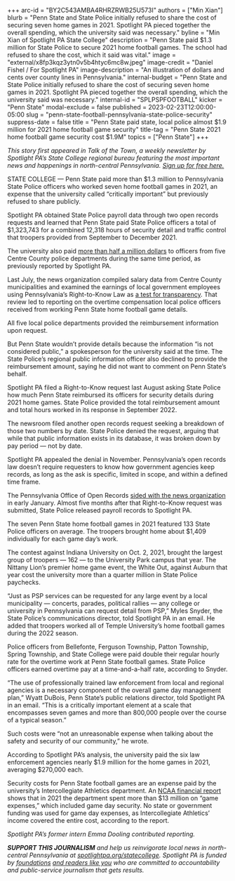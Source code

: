 +++
arc-id = "BY2C543AMBA4RHRZRWB25U573I"
authors = ["Min Xian"]
blurb = "Penn State and State Police initially refused to share the cost of securing seven home games in 2021. Spotlight PA pieced together the overall spending, which the university said was necessary."
byline = "Min Xian of Spotlight PA State College"
description = "Penn State paid $1.3 million for State Police to secure 2021 home football games. The school had refused to share the cost, which it said was vital."
image = "external/x8fp3kqz3ytn0v5b4htyc6mc8w.jpeg"
image-credit = "Daniel Fishel / For Spotlight PA"
image-description = "An illustration of dollars and cents over county lines in Pennsylvania."
internal-budget = "Penn State and State Police initially refused to share the cost of securing seven home games in 2021. Spotlight PA pieced together the overall spending, which the university said was necessary."
internal-id = "SPLPSPFOOTBALL"
kicker = "Penn State"
modal-exclude = false
published = 2023-02-23T12:00:00-05:00
slug = "penn-state-football-pennsylvania-state-police-security"
suppress-date = false
title = "Penn State paid state, local police almost $1.9 million for 2021 home football game security"
title-tag = "Penn State 2021 home football game security cost $1.9M"
topics = ["Penn State"]
+++

<i>This story first appeared in Talk of the Town, a weekly newsletter by Spotlight PA’s State College regional bureau featuring the most important news and happenings in north-central Pennsylvania. </i><a href="https://www.spotlightpa.org/newsletters"><i>Sign up for free here.</i></a>

STATE COLLEGE — Penn State paid more than $1.3 million to Pennsylvania State Police officers who worked seven home football games in 2021, an expense that the university called “critically important” but previously refused to share publicly.

Spotlight PA obtained State Police payroll data through two open records requests and learned that Penn State paid State Police officers a total of $1,323,743 for a combined 12,318 hours of security detail and traffic control that troopers provided from September to December 2021.

The university also paid <a href="https://www.spotlightpa.org/statecollege/2022/08/penn-state-football-police-overtime/">more than half a million dollars</a> to officers from five Centre County police departments during the same time period, as previously reported by Spotlight PA.

Last July, the news organization compiled salary data from Centre County municipalities and examined the earnings of local government employees using Pennsylvania’s Right-to-Know Law as <a href="https://www.spotlightpa.org/statecollege/2022/07/centre-county-transparency-public-records/">a test for transparency</a>. That review led to reporting on the overtime compensation local police officers received from working Penn State home football game details.

All five local police departments provided the reimbursement information upon request.

But Penn State wouldn’t provide details because the information “is not considered public,” a spokesperson for the university said at the time. The State Police’s regional public information officer also declined to provide the reimbursement amount, saying he did not want to comment on Penn State’s behalf.

<script src="https://www.spotlightpa.org/embed.js" async></script><div data-spl-embed-version="1" data-spl-src="https://www.spotlightpa.org/embeds/newsletter/?cta=Sign%20up%20for%20our%20new%20regional%20newsletter%2C%20%3Cb%3ETalk%20of%20the%20Town%3C%2Fb%3E%2C%20and%20get%20all%20the%20news%20and%20notes%20from%20State%20College%20and%20north-central%20PA.&button=Sign%20Up%20Now&preselect=state_college&eyebrow=DON'T%20MISS%20A%20BEAT"></div>

Spotlight PA filed a Right-to-Know request last August asking State Police how much Penn State reimbursed its officers for security details during 2021 home games. State Police provided the total reimbursement amount and total hours worked in its response in September 2022.

The newsroom filed another open records request seeking a breakdown of those two numbers by date. State Police denied the request, arguing that while that public information exists in its database, it was broken down by pay period — not by date.

Spotlight PA appealed the denial in November. Pennsylvania’s open records law doesn’t require requesters to know how government agencies keep records, as long as the ask is specific, limited in scope, and within a defined time frame.

The Pennsylvania Office of Open Records <a href="https://www.openrecords.pa.gov/Appeals/DocketSheet.cfm?docket=20222545">sided with the news organization</a> in early January. Almost five months after that Right-to-Know request was submitted, State Police released payroll records to Spotlight PA.

The seven Penn State home football games in 2021 featured 133 State Police officers on average. The troopers brought home about $1,409 individually for each game day’s work.

The contest against Indiana University on Oct. 2, 2021, brought the largest group of troopers — 162 — to the University Park campus that year. The Nittany Lion’s premier home game event, the White Out, against Auburn that year cost the university more than a quarter million in State Police paychecks.

“Just as PSP services can be requested for any large event by a local municipality — concerts, parades, political rallies — any college or university in Pennsylvania can request detail from PSP,” Myles Snyder, the State Police’s communications director, told Spotlight PA in an email. He added that troopers worked all of Temple University’s home football games during the 2022 season.

<script src="https://www.spotlightpa.org/embed.js" async></script><div data-spl-embed-version="1" data-spl-src="https://www.spotlightpa.org/embeds/donate/"></div>

Police officers from Bellefonte, Ferguson Township, Patton Township, Spring Township, and State College were paid double their regular hourly rate for the overtime work at Penn State football games. State Police officers earned overtime pay at a time-and-a-half rate, according to Snyder.

“The use of professionally trained law enforcement from local and regional agencies is a necessary component of the overall game day management plan,” Wyatt DuBois, Penn State’s public relations director, told Spotlight PA in an email. “This is a critically important element at a scale that encompasses seven games and more than 800,000 people over the course of a typical season.”

Such costs were “not an unreasonable expense when talking about the safety and security of our community,” he wrote.

According to Spotlight PA’s analysis, the university paid the six law enforcement agencies nearly $1.9 million for the home games in 2021, averaging $270,000 each.

Security costs for Penn State football games are an expense paid by the university’s Intercollegiate Athletics department. An <a href="https://web.archive.org/20230301172809/https://gopsusports.com/documents/2023/2/1/2021-22_NCAA_Report_Final.pdf">NCAA financial report</a> shows that in 2021 the department spent more than $13 million on “game expenses,” which included game day security. No state or government funding was used for game day expenses, as Intercollegiate Athletics’ income covered the entire cost, according to the report.

<i>Spotlight PA’s former intern Emma Dooling contributed reporting.</i>

<i><b>SUPPORT THIS JOURNALISM</b></i><i> and help us reinvigorate local news in north-central Pennsylvania at </i><a href="https://spotlightpa.fundjournalism.org/donate?campaign=701Dn000000Ygq1IAC&utm_source=www.spotlightpa.org&utm_medium=statecollege:section&utm_campaign=statecollege:main"><i>spotlightpa.org/statecollege</i></a><i>. Spotlight PA is funded by </i><a href="https://www.spotlightpa.org/support"><i>foundations</i></a><i> </i><a href="https://www.spotlightpa.org/support"><i>and readers like you</i></a><i> who are committed to accountability and public-service journalism that gets results.</i>
